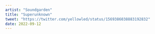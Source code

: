 ```yaml
---
artist: "Soundgarden"
title: "Superunknown"
tweet: "https://twitter.com/yellowled/status/1569386038883192832"
date: 2022-09-12
---
```

